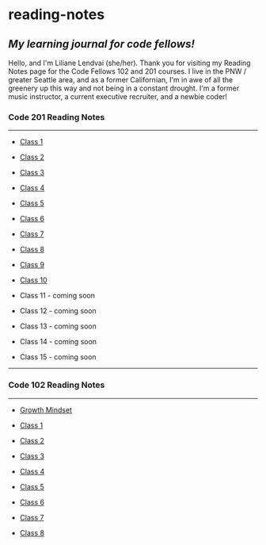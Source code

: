 # **reading-notes**

## *My learning journal for code fellows!*

Hello, and I'm Liliane Lendvai (she/her). Thank you for visiting my Reading Notes page for the Code Fellows 102 and 201 courses. I live in the PNW / greater Seattle area, and as a former Californian, I'm in awe of all the greenery up this way and not being in a constant drought. I'm a former music instructor, a current executive recruiter, and a newbie coder!

### **Code 201 Reading Notes**

---

- [Class 1](class-01.md)

- [Class 2](class-02.md)

- [Class 3](class-03.md)

- [Class 4](class-04.md)

- [Class 5](class-05.md)

- [Class 6](class-06.md)

- [Class 7](class-07.md)

- [Class 8](class-08.md)

- [Class 9](class-09.md)

- [Class 10](class-10.md)

- Class 11 - coming soon

- Class 12 - coming soon

- Class 13 - coming soon

- Class 14 - coming soon

- Class 15 - coming soon

---

### **Code 102 Reading Notes**

---

- [Growth Mindset](growthmindset.md)

- [Class 1](class1.md)

- [Class 2](class2.md)

- [Class 3](class3.md)

- [Class 4](class4.md)

- [Class 5](class5.md)

- [Class 6](class6.md)

- [Class 7](class7.md)

- [Class 8](class8.md)
